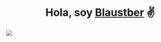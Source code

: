 <div align="center">
<h1 align="center">Hola, soy <a href="https://www.instagram.com/austin.lrtt?igsh=MXZqc3U2MHQ0bW51eA==">Blaustber</a> ✌️</h1>
</div>
<img src="https://imgur.com/a/5XBErLw.png">
